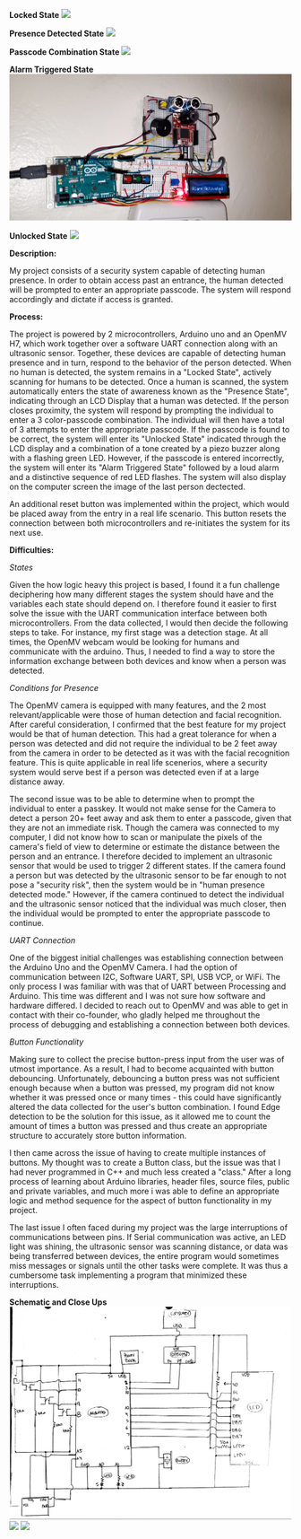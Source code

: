 **Locked State**
![](LockedState.jpg)

**Presence Detected State**
![](PresenceState.jpg)

**Passcode Combination State**
![](CombinationState.jpg)

**Alarm Triggered State**
![](TriggeredState.jpg)

**Unlocked State**
![](UnlockedState.jpg)


**Description:**

My project consists of a security system capable of detecting human presence. In order to obtain access past an entrance, the human detected will be prompted to enter an appropriate passcode. The system will respond accordingly and dictate if access is granted.

**Process:**

The project is powered by 2 microcontrollers, Arduino uno and an OpenMV H7, which work together over a software UART connection along with an ultrasonic sensor. Together, these devices are capable of detecting human presence and in turn, respond to the behavior of the person detected. When no human is detected, the system remains in a "Locked State", actively scanning for humans to be detected. Once a human is scanned, the system automatically enters the state of awareness known as the "Presence State", indicating through an LCD Display that a human was detected. If the person closes proximity, the system will respond by prompting the individual to enter a 3 color-passcode combination. The individual will then have a total of 3 attempts to enter the appropriate passcode. If the passcode is found to be correct, the system will enter its "Unlocked State" indicated through the LCD display and a combination of a tone created by a piezo buzzer along with a flashing green LED. However, if the passcode is entered incorrectly, the system will enter its "Alarm Triggered State" followed by a loud alarm and a distinctive sequence of red LED flashes. The system will also display on the computer screen the image of the last person dectected.

An additional reset button was implemented within the project, which would be placed away from the entry in a real life scenario. This button resets the connection between both microcontrollers and re-initiates the system for its next use.

**Difficulties:** 

*States*

Given the how logic heavy this project is based, I found it a fun challenge deciphering how many different stages the system should have and the variables each state should depend on. I therefore found it easier to first solve the issue with the UART communication interface between both microcontrollers. From the data collected, I would then decide the following steps to take. For instance, my first stage was a detection stage. At all times, the OpenMV webcam would be looking for humans and communicate with the arduino. Thus, I needed to find a way to store the information exchange between both devices and know when a person was detected.

*Conditions for Presence*

The OpenMV camera is equipped with many features, and the 2 most relevant/applicable were those of human detection and facial recognition. After careful consideration, I confirmed that the best feature for my project would be that of human detection. This had a great tolerance for when a person was detected and did not require the individual to be 2 feet away from the camera in order to be detected as it was with the facial recognition feature. This is quite applicable in real life scenerios, where a security system would serve best if a person was detected even if at a large distance away. 

The second issue was to be able to determine when to prompt the individual to enter a passkey. It would not make sense for the Camera to detect a person 20+ feet away and ask them to enter a passcode, given that they are not an immediate risk. Though the camera was connected to my computer, I did not know how to scan or manipulate the pixels of the camera's field of view to determine or estimate the distance between the person and an entrance. I therefore decided to implement an ultrasonic sensor that would be used to trigger 2 different states. If the camera found a person but was detected by the ultrasonic sensor to be far enough to not pose a "security risk", then the system would be in "human presence detected mode." However, if the camera continued to detect the individual and the ultrasonic sensor noticed that the individual was much closer, then the individual would be prompted to enter the appropriate passcode to continue. 


*UART Connection*

One of the biggest initial challenges was establishing connection between the Arduino Uno and the OpenMV Camera. I had the option of communication between I2C, Software UART, SPI, USB VCP, or WiFi. The only process I was familiar with was that of UART between Processing and Arduino. This time was different and I was not sure how software and hardware differed. I decided to reach out to OpenMV and was able to get in contact with their co-founder, who gladly helped me throughout the process of debugging and establishing a connection between both devices. 

*Button Functionality*

Making sure to collect the precise button-press input from the user was of utmost importance. As a result, I had to become acquainted with button debouncing. Unfortunately, debouncing a button press was not sufficient enough because when a button was pressed, my program did not know whether it was pressed once or many times - this could have significantly altered the data collected for the user's button combination. I found Edge detection to be the solution for this issue, as it allowed me to count the amount of times a button was pressed and thus create an appropriate structure to accurately store button information. 

I then came across the issue of having to create multiple instances of buttons. My thought was to create a Button class, but the issue was that I had never programmed in C++ and much less created a "class." After a long process of learning about Arduino libraries, header files, source files, public and private variables, and much more i was able to define an appropriate logic and method sequence for the aspect of button functionality in my project. 

The last issue I often faced during my project was the large interruptions of communications between pins. If Serial communication was active, an LED light was shining, the ultrasonic sensor was scanning distance, or data was being transferred between devices, the entire program would sometimes miss messages or signals until the other tasks were complete. It was thus a cumbersome task implementing a program that minimized these interruptions. 

**Schematic and Close Ups**
![](schematic.png)
![](closeUp2.jpg)
![](closeUp1.jpg)





